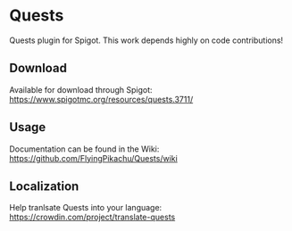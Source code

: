# Quests

Quests plugin for Spigot. This work depends highly on code contributions!

## Download

Available for download through Spigot: https://www.spigotmc.org/resources/quests.3711/

## Usage

Documentation can be found in the Wiki: https://github.com/FlyingPikachu/Quests/wiki

## Localization

Help tranlsate Quests into your language: https://crowdin.com/project/translate-quests
